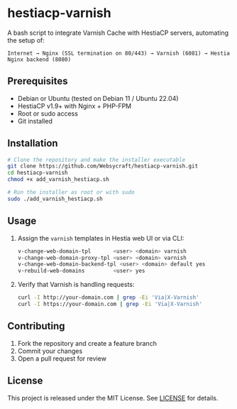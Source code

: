 # hestiacp-varnish

A bash script to integrate Varnish Cache with HestiaCP servers, automating the setup of:

```
Internet → Nginx (SSL termination on 80/443) → Varnish (6081) → Hestia Nginx backend (8080)
```

## Prerequisites

* Debian or Ubuntu (tested on Debian 11 / Ubuntu 22.04)
* HestiaCP v1.9+ with Nginx + PHP-FPM
* Root or sudo access
* Git installed

## Installation

```bash
# Clone the repository and make the installer executable
git clone https://github.com/Websycraft/hestiacp-varnish.git
cd hestiacp-varnish
chmod +x add_varnish_hestiacp.sh

# Run the installer as root or with sudo
sudo ./add_varnish_hestiacp.sh
```

## Usage

1. Assign the `varnish` templates in Hestia web UI or via CLI:

   ```bash
   v-change-web-domain-tpl       <user> <domain> varnish
   v-change-web-domain-proxy-tpl <user> <domain> varnish
   v-change-web-domain-backend-tpl <user> <domain> default yes
   v-rebuild-web-domains         <user> yes
   ```

2. Verify that Varnish is handling requests:

   ```bash
   curl -I http://your-domain.com | grep -Ei 'Via|X-Varnish'
   curl -I https://your-domain.com | grep -Ei 'Via|X-Varnish'
   ```

## Contributing

1. Fork the repository and create a feature branch
2. Commit your changes
3. Open a pull request for review

## License

This project is released under the MIT License. See [LICENSE](LICENSE) for details.
